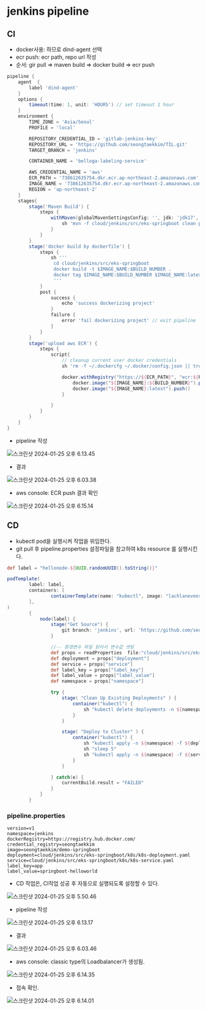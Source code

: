 # jenkins pipeline



## CI

- docker사용: 하므로 dind-agent 선택
- ecr push: ecr path, repo url 작성
- 순서: gir pull => maven build => docker build => ecr push

~~~groovy
pipeline {
    agent  {
        label 'dind-agent'
    }
    options {
        timeout(time: 1, unit: 'HOURS') // set timeout 1 hour
    }
    environment {
        TIME_ZONE = 'Asia/Seoul'
        PROFILE = 'local'

        REPOSITORY_CREDENTIAL_ID = 'gitlab-jenkins-key'
        REPOSITORY_URL = 'https://github.com/seongtaekkim/TIL.git'
        TARGET_BRANCH = 'jenkins'

        CONTAINER_NAME = 'belloga-labeling-service'

        AWS_CREDENTIAL_NAME = 'aws'
        ECR_PATH = '738612635754.dkr.ecr.ap-northeast-2.amazonaws.com'
        IMAGE_NAME = '738612635754.dkr.ecr.ap-northeast-2.amazonaws.com/stecr'
        REGION = 'ap-northeast-2'
    }
    stages{
        stage('Maven Build') {
            steps {
                withMaven(globalMavenSettingsConfig: '', jdk: 'jdk17', maven: 'Maven3.9.6', mavenSettingsConfig: '', traceability: true) {
                    sh 'mvn -f cloud/jenkins/src/eks-springboot clean package -Dmaven.test.skip=true'
                }
            }
        }
        stage('docker build by dockerfile') {
            steps {
                sh '''
                 cd cloud/jenkins/src/eks-springboot
        		 docker build -t $IMAGE_NAME:$BUILD_NUMBER .
        		 docker tag $IMAGE_NAME:$BUILD_NUMBER $IMAGE_NAME:latest
        		 '''
            }
            post {
                success {
                    echo 'success dockerizing project'
                }
                failure {
                    error 'fail dockerizing project' // exit pipeline
                }
            }
        }
        stage('upload aws ECR') {
            steps {
                script{
                    // cleanup current user docker credentials
                    sh 'rm -f ~/.dockercfg ~/.docker/config.json || true'

                    docker.withRegistry("https://${ECR_PATH}", "ecr:${REGION}:${AWS_CREDENTIAL_NAME}") {
                        docker.image("${IMAGE_NAME}:${BUILD_NUMBER}").push()
                        docker.image("${IMAGE_NAME}:latest").push()
                    }

                }
            }
        }
    }
}

~~~



- pipeline 작성

![스크린샷 2024-01-25 오후 6.13.45](img/07.png)

- 결과

![스크린샷 2024-01-25 오후 6.03.38](img/08.png)



- aws console: ECR push 결과 확인

![스크린샷 2024-01-25 오후 6.15.14](img/09.png)







## CD

- kubectl pod을 실행시켜 작업을 위임한다.
- git pull 후 pipeline.properties 설정파일을 참고하여 k8s resource 를 실행시킨다.

~~~groovy
def label = "hellonode-${UUID.randomUUID().toString()}"

podTemplate(
        label: label,
        containers: [
                containerTemplate(name: "kubectl", image: "lachlanevenson/k8s-kubectl", command: "cat", ttyEnabled: true)
        ],
)
        {
            node(label) {
                stage("Get Source") {
                    git branch: 'jenkins', url: 'https://github.com/seongtaekkim/TIL.git'
                }

                //-- 환경변수 파일 읽어서 변수값 셋팅
                def props = readProperties  file:"cloud/jenkins/src/eks-springboot/pipeline.properties"
                def deployment = props["deployment"]
                def service = props["service"]
                def label_key = props["label_key"]
                def label_value = props["label_value"]
                def namespace = props["namespace"]

                try {
                    stage( "Clean Up Existing Deployments" ) {
                        container("kubectl") {
                            sh "kubectl delete deployments -n ${namespace} -l ${label_key}=${label_value}"
                        }
                    }

                    stage( "Deploy to Cluster" ) {
                        container("kubectl") {
                            sh "kubectl apply -n ${namespace} -f ${deployment}"
                            sh "sleep 5"
                            sh "kubectl apply -n ${namespace} -f ${service}"
                        }
                    }

                } catch(e) {
                    currentBuild.result = "FAILED"
                }
            }
        }
~~~

###  pipeline.properties

~~~properties
version=v1
namespace=jenkins
dockerRegistry=https://registry.hub.docker.com/
credential_registry=seongtaekkim
image=seongtaekkim/demo-springboot
deployment=cloud/jenkins/src/eks-springboot/k8s/k8s-deployment.yaml
service=cloud/jenkins/src/eks-springboot/k8s/k8s-service.yaml
label_key=app
label_value=springboot-helloworld
~~~

- CD 작업은, CI작업 성공 후 자동으로 실행되도록 설정할 수 있다.

![스크린샷 2024-01-25 오후 5.50.46](img/10.png)

- pipeline 작성

![스크린샷 2024-01-25 오후 6.13.17](img/11.png)

- 결과

![스크린샷 2024-01-25 오후 6.03.46](img/12.png)



- aws console: classic type의 Loadbalancer가 생성됨.

![스크린샷 2024-01-25 오후 6.14.35](img/13.png)

- 접속 확인.

![스크린샷 2024-01-25 오후 6.14.01](img/14.png)



